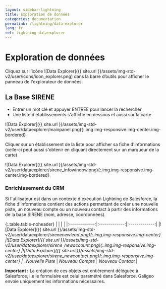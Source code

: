 ```yaml
---
layout: sidebar-lightning
title: Exploration de données
categories: documentation
permalink: /lightning/data-explorer
lang: fr
ref: lightning-dataexplorer
---
```


<style>
  .table-noheader th { display:none;}
</style>

# Exploration de données

Cliquez sur l’icône ![Data Explorer]({{ site.url }}/assets/img-std-v2/user/icons/icon_explorer.png) dans la barre d’outils pour afficher le panneau de l'explorateur de données.

## La Base SIRENE

- Entrer un mot clé et appuyer ENTREE pour lancer la rechercher
- Une liste d'établissements s'affiche en dessous et aussi sur la carte

![Data Explorer]({{ site.url }}/assets/img-std-v2/user/dataexplorer/mainpanel.png){:.img.img-responsive.img-center.img-bordered}

Cliquer sur un établissement de la liste pour afficher sa fiche d'informations (celle-ci peut aussi s'obtenir en cliquant directement sur un marqueur de la carte)

![Data Explorer]({{ site.url }}/assets/img-std-v2/user/dataexplorer/sirene_infowindow.png){:.img.img-responsive.img-center.img-bordered}

### Enrichissement du CRM

Si l'utilisateur est dans un contexte d'exécution Lightning de Salesforce, la fiche d'informations contient des actions permettant de créer une nouvelle piste, un nouveau compte ou un nouveau contact à partir des informations de la base SIRENE (nom, adresse, coordonnées).

{:.table.table-noheader}
| | | |
|:-------------:|:-------------:|:-------------:|
|![Data Explorer]({{ site.url }}/assets/img-std-v2/user/dataexplorer/sirene*newlead.png){:.img.img-responsive.img-center} |![Data Explorer]({{ site.url }}/assets/img-std-v2/user/dataexplorer/sirene_newaccount.png){:.img.img-responsive.img-center} |![Data Explorer]({{ site.url }}/assets/img-std-v2/user/dataexplorer/sirene_newcontact.png){:.img.img-responsive.img-center}
| \_Nouvelle Piste* | _Nouveau Compte_ | _Nouveau Contact_ |

<div class="alert alert-warning" role="alert"> <strong>Important :</strong> La création de ces objets est entièrement déléguée à Salesforce, i.e le formulaire est celui paramétré dans Salesforce. Galigeo envoie uniquement les informations nécessaires.</div>
